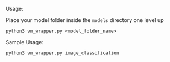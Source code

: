 Usage: 

Place your model folder inside the ```models``` directory one level up

```
python3 vm_wrapper.py <model_folder_name>
```

Sample Usage: 
```
python3 vm_wrapper.py image_classification
```
